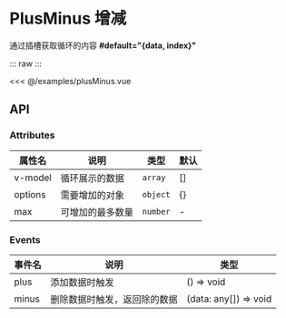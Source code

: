 # PlusMinus 增减
通过插槽获取循环的内容 **#default="{data, index}"**
<script setup>
import PlusMinus from '@/examples/plusMinus.vue'
</script>

::: raw
<PlusMinus />
:::

<<< @/examples/plusMinus.vue

## API

### Attributes

| 属性名 | 说明 | 类型 | 默认 |
| --- | --- | --- | --- |
| v-model | 循环展示的数据 | `array` | [] |
| options | 需要增加的对象 | `object` | {} |
| max | 可增加的最多数量 | `number` | - |

### Events

| 事件名 | 说明 | 类型 |
| --- | --- | --- |
| plus | 添加数据时触发 | () => void |
| minus | 删除数据时触发，返回除的数据 | (data: any[]) => void |
